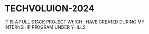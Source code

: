 # TECHVOLUION-2024
IT IS A FULL STACK PROJECT WHICH I HAVE CREATED DURING MY INTERNSHIP PROGRAM UNDER YHILLS

